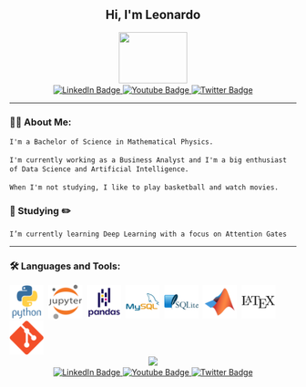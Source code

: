 <div id="header" align="center">
  <h2> Hi, I'm Leonardo </h2>
  <img src="https://media.giphy.com/media/fhAwk4DnqNgw8/giphy.gif" width="120" height="90"/>
</div>
<div id="badges" align="center">
  <a href="https://www.linkedin.com/in/leonardo-cesar/">
    <img src="https://img.shields.io/badge/LinkedIn-blue?style=for-the-badge&logo=linkedin&logoColor=white" alt="LinkedIn Badge"/>
  </a>
  <a href="https://coderleonardo.netlify.app">
    <img src="https://img.shields.io/badge/Presentation%20Site-green?style=for-the-badge&logo=appveyor&logoColor=white" alt="Youtube Badge"/>
  </a>
  <a href="https://twitter.com/coderleonardo">
    <img src="https://img.shields.io/badge/Twitter-blue?style=for-the-badge&logo=twitter&logoColor=white" alt="Twitter Badge"/>
  </a>
</div>

---

### :man_technologist: About Me: 

    I'm a Bachelor of Science in Mathematical Physics.

    I'm currently working as a Business Analyst and I'm a big enthusiast of Data Science and Artificial Intelligence.

    When I'm not studying, I like to play basketball and watch movies.

### :page_with_curl: Studying :pencil2:

    I’m currently learning Deep Learning with a focus on Attention Gates
    
---

### :hammer_and_wrench: Languages and Tools:

<div>
  <img src="https://github.com/devicons/devicon/blob/master/icons/python/python-original-wordmark.svg" title="Python" alt="Python" width="60" height="60"/>&nbsp;
  <img src="https://github.com/devicons/devicon/blob/master/icons/jupyter/jupyter-original-wordmark.svg" title="Jupyter" alt="Jupyter" width="60" height="60"/>&nbsp;
  <img src="https://github.com/devicons/devicon/blob/master/icons/pandas/pandas-original-wordmark.svg" title="Pandas" alt="Pandas" width="60" height="60"/>&nbsp;
  <img src="https://github.com/devicons/devicon/blob/master/icons/mysql/mysql-original-wordmark.svg" title="MySQL" alt="MySQL" width="60" height="60"/>&nbsp;
  <img src="https://github.com/devicons/devicon/blob/master/icons/sqlite/sqlite-original-wordmark.svg" title="SQLite" alt="SQLite" width="60" height="60"/>&nbsp;
  <img src="https://github.com/devicons/devicon/blob/master/icons/matlab/matlab-original.svg" title="Matlab" alt="Matlab" width="60" height="60"/>&nbsp;
  <img src="https://github.com/devicons/devicon/blob/master/icons/latex/latex-original.svg" title="Latex" alt="Latex" width="60" height="60"/>&nbsp;
  <img src="https://github.com/devicons/devicon/blob/master/icons/git/git-original.svg" title="Git" alt="Git" width="60" height="60"/>&nbsp;
</div>

<div id="stats" align="center">
  <img height="180em" src="https://github-readme-stats.vercel.app/api?username=coderleonardo&theme=dark&background=000000&show_icons=true&hide_border=true&&count_private=true&include_all_commits=true" />
  

</div>

<div id="contacts" align="center">
  <a href="https://www.linkedin.com/in/leonardo-cesar/">
    <img src="https://img.shields.io/badge/LinkedIn-blue?style=for-the-badge&logo=linkedin&logoColor=white" alt="LinkedIn Badge"/>
  </a>
  <a href="https://coderleonardo.netlify.app">
    <img src="https://img.shields.io/badge/Presentation%20Site-green?style=for-the-badge&logo=appveyor&logoColor=white" alt="Youtube Badge"/>
  </a>
  <a href="https://twitter.com/coderleonardo">
    <img src="https://img.shields.io/badge/Twitter-blue?style=for-the-badge&logo=twitter&logoColor=white" alt="Twitter Badge"/>
  </a>
</div>
